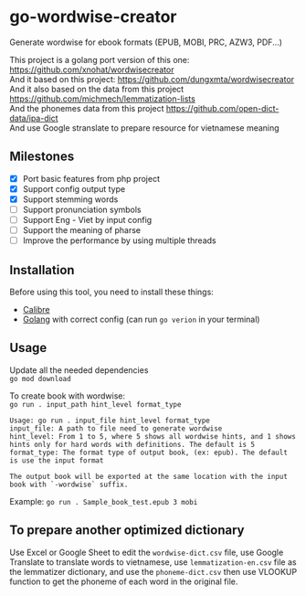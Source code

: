 # go-wordwise-creator

Generate wordwise for ebook formats (EPUB, MOBI, PRC, AZW3, PDF...)

This project is a golang port version of this one: https://github.com/xnohat/wordwisecreator  
And it based on this project: https://github.com/dungxmta/wordwisecreator  
And it also based on the data from this project https://github.com/michmech/lemmatization-lists  
And the phonemes data from this project https://github.com/open-dict-data/ipa-dict  
And use Google stranslate to prepare resource for vietnamese meaning

## Milestones
- [x] Port basic features from php project
- [x] Support config output type
- [x] Support stemming words
- [ ] Support pronunciation symbols
- [ ] Support Eng - Viet by input config
- [ ] Support the meaning of pharse
- [ ] Improve the performance by using multiple threads

## Installation
Before using this tool, you need to install these things:
- [Calibre](https://calibre-ebook.com/) 
- [Golang](https://go.dev/doc/install) with correct config (can run `go verion` in your terminal)


## Usage
Update all the needed dependencies  
`go mod download`

To create book with wordwise:  
`go run . input_path hint_level format_type`

```
Usage: go run . input_file hint_level format_type
input_file: A path to file need to generate wordwise
hint_level: From 1 to 5, where 5 shows all wordwise hints, and 1 shows hints only for hard words with definitions. The default is 5
format_type: The format type of output book, (ex: epub). The default is use the input format

The output book will be exported at the same location with the input book with `-wordwise` suffix.
```

Example: `go run . Sample_book_test.epub 3 mobi`

## To prepare another optimized dictionary
Use Excel or Google Sheet to edit the `wordwise-dict.csv` file, use Google Translate to translate words to vietnamese, use `lemmatization-en.csv` file as the lemmatizer dictionary, and use the `phoneme-dict.csv` then use VLOOKUP function to get the phoneme of each word in the original file.
